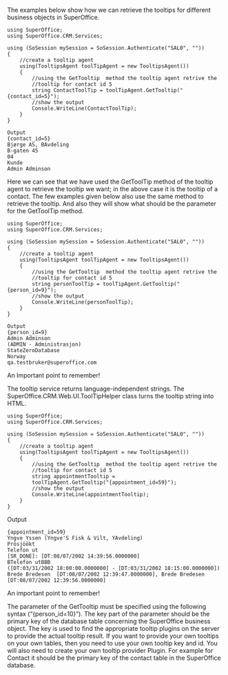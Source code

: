 <properties date="2016-06-24"
SortOrder="6"
/>

The examples below show how we can retrieve the tooltips for different business objects in SuperOffice.

```
using SuperOffice;
using SuperOffice.CRM.Services;
 
using (SoSession mySession = SoSession.Authenticate("SAL0", ""))
{
    //create a tooltip agent
    using(TooltipsAgent toolTipAgent = new TooltipsAgent())
    {
        //using the GetTooltip  method the tooltip agent retrive the
        //tooltip for contact id 5
        string ContactToolTip = toolTipAgent.GetTooltip("{contact_id=5}");
        //show the output
        Console.WriteLine(ContactToolTip);
    }
}
 
Output
{contact_id=5}
Bjørge AS, BAvdeling
B-gaten 45
04
Kunde
Admin Adminson
```

 

Here we can see that we have used the GetToolTip method of the tooltip agent to retrieve the tooltip we want; in the above case it is the tooltip of a contact. The few examples given below also use the same method to retrieve the tooltip. And also they will show what should be the parameter for the GetToolTip method.

```
using SuperOffice;
using SuperOffice.CRM.Services;
 
using (SoSession mySession = SoSession.Authenticate("SAL0", ""))
{
    //create a tooltip agent
    using(TooltipsAgent toolTipAgent = new TooltipsAgent())
    {
        //using the GetTooltip  method the tooltip agent retrive the
        //tooltip for contact id 5
        string personToolTip = toolTipAgent.GetTooltip("{person_id=9}");
        //show the output
        Console.WriteLine(personToolTip);
    }
}
 
Output
{person_id=9}
Admin Adminson
(ADMIN - Administrasjon)
StateZeroDatabase
Norway
qa.testbruker@superoffice.com
```

 

An Important point to remember!

The tooltip service returns language-independent strings. The SuperOffice.CRM.Web.UI.ToolTipHelper class turns the tooltip string into HTML.

 

```
using SuperOffice;
using SuperOffice.CRM.Services;
 
using (SoSession mySession = SoSession.Authenticate("SAL0", ""))
{
    //create a tooltip agent
    using(TooltipsAgent toolTipAgent = new TooltipsAgent())
    {
        //using the GetTooltip  method the tooltip agent retrive the
        //tooltip for contact id 5
        string appointmentTooltip =
        toolTipAgent.GetTooltip("{appointment_id=59}");
        //show the output
        Console.WriteLine(appointmentTooltip);
    }
}
```

 

Output

```
{appointment_id=59}
Yngve Yssen (Yngve'S Fisk & Vilt, YAvdeling)
Prösjöökt
Telefon ut
[SR_DONE]: [DT:08/07/2002 14:39:56.0000000]
BTelefon utBBB
([DT:03/31/2002 18:00:00.0000000] - [DT:03/31/2002 18:15:00.0000000])
Brede Bredesen  [DT:08/07/2002 12:39:47.0000000], Brede Bredesen [DT:08/07/2002 12:39:56.0000000]
```

 

 

 

 

 

An important point to remember!

The parameter of the GetTooltip must be specified using the following syntax (“{person_id=10}”). The key part of the parameter should be the primary key of the database table concerning the SuperOffice business object. The key is used to find the appropriate tooltip plugins on the server to provide the actual tooltip result. If you want to provide your own tooltips on your own tables, then you need to use your own tooltip key and id. You will also need to create your own tooltip provider Plugin. For example for Contact it should be the primary key of the contact table in the SuperOffice database.

